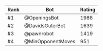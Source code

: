 Rank|Bot|Rating
---|---|---
#1|@OpeningsBot|1988
#2|@DavidsGuterBot|1639
#3|@pawnrobot|1419
#4|@MinOpponentMoves|951
